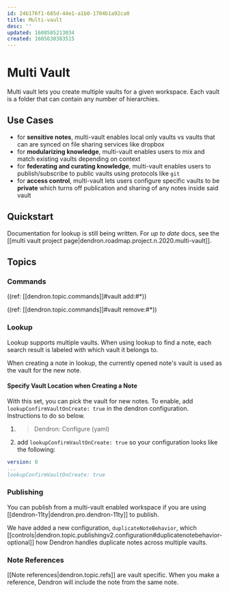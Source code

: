 ```yaml
---
id: 24b176f1-685d-44e1-a1b0-1704b1a92ca0
title: Multi-vault
desc: ''
updated: 1608585213034
created: 1605630383515
---
```


# Multi Vault

Multi vault lets you create multiple vaults for a given workspace. Each vault is a folder that can contain any number of hierarchies. 

## Use Cases
- for **sensitive notes**, multi-vault enables local only vaults vs vaults that can are synced on file sharing services like dropbox 
- for **modularizing knowledge**, multi-vault enables users to mix and match existing vaults depending on context
- for **federating and curating knowledge**, multi-vault enables users to publish/subscribe to public vaults using protocols like `git`
- for **access control**, multi-vault lets users configure specific vaults to be **private** which turns off publication and sharing of any notes inside said vault

## Quickstart


Documentation for lookup is still being written. For *up to date* docs, see the [[multi vault project page|dendron.roadmap.project.n.2020.multi-vault]].

## Topics

### Commands

((ref: [[dendron.topic.commands]]#vault add:#*))

((ref: [[dendron.topic.commands]]#vault remove:#*))

### Lookup

Lookup supports multiple vaults. When using lookup to find a note, each search result is labeled with which vault it belongs to. 

When creating a note in lookup, the currently opened note's vault is used as the vault for the new note.

#### Specify Vault Location when Creating a Note

With this set, you can pick the vault for new notes.  To enable,  add `lookupConfirmVaultOnCreate: true` in the dendron configuration. Instructions to do so below.

1. > Dendron: Configure (yaml)
2. add `lookupConfirmVaultOnCreate: true` so your configuration looks like the following:
```yml
version: 0
...
lookupConfirmVaultOnCreate: true
```

### Publishing

You can publish from a multi-vault enabled workspace if you are using [[dendron-11ty|dendron.pro.dendron-11ty]] to publish. 

We have added a new configuration, `duplicateNoteBehavior`, which [[controls|dendron.topic.publishingv2.configuration#duplicatenotebehavior-optional]] how Dendron handles duplicate notes across multiple vaults. 

### Note References

[[Note references|dendron.topic.refs]] are vault specific. When you make a reference, Dendron will include the note from the same note. 